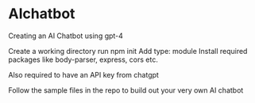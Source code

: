 # AIchatbot
Creating an AI Chatbot using gpt-4


Create a working directory 
run npm init 
Add type: module
Install required packages like body-parser, express, cors etc. 

Also required to have an API key from chatgpt

Follow the sample files in the repo to build out your very own AI chatbot

